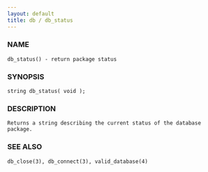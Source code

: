 ```yaml
---
layout: default
title: db / db_status
---
```


### NAME

    db_status() - return package status


### SYNOPSIS

    string db_status( void );


### DESCRIPTION

    Returns a string describing the current status of the database package.


### SEE ALSO

    db_close(3), db_connect(3), valid_database(4)
